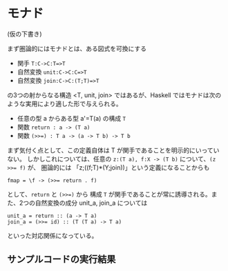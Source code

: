 # モナド

(仮の下書き)

まず圏論的にはモナドとは、ある図式を可換にする

- 関手 `T:C->C:T=>T`
- 自然変換 `unit:C->C:C=>T`
- 自然変換 `join:C->C:(T;T)=>T`

の3つの射からなる構造 <T, unit, join> ではあるが、Haskell ではモナドは次のような実用により適した形で与えられる。

- 任意の型 a からある型 a'=T(a) の構成 `T`
- 関数 `return : a -> (T a)`
- 関数 `(>>=) : T a -> (a -> T b) -> T b`

まず気付く点として、この定義自体は T が関手であることを明示的にいっていない。
しかしこれについては、任意の `z:(T a), f:X -> (T b)` について、`(z >>= f)` が、
圏論的には 「z;((f;T)\*(Y;join))」という定義になることからも

`fmap = \f -> (>>= return . f)`

として、`return` と `(>>=)` から 構成 `T` が関手であることが常に誘導される。また、2つの自然変換の成分 unit_a, join_a については

```
unit_a = return :: (a -> T a)
join_a = (>>= id) :: (T (T a) -> T a)
```

といった対応関係になっている。

## サンプルコードの実行結果
